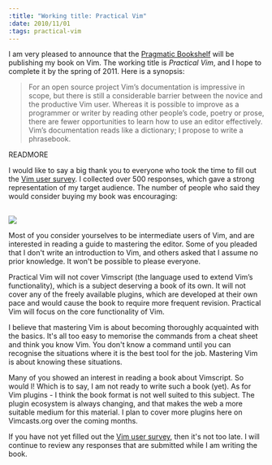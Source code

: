 ```yaml
--- 
:title: "Working title: Practical Vim"
:date: 2010/11/01
:tags: practical-vim
---
```


I am very pleased to announce that the [Pragmatic Bookshelf][prags] will be publishing my book on Vim. The working title is *Practical Vim*, and I hope to complete it by the spring of 2011. Here is a synopsis:

> For an open source project Vim’s documentation is impressive in scope, but there is still a considerable barrier between the novice and the productive Vim user. Whereas it is possible to improve as a programmer or writer by reading other people’s code, poetry or prose, there are fewer opportunities to learn how to use an editor effectively. Vim’s documentation reads like a dictionary; I propose to write a phrasebook.

[prags]: http://pragprog.com/


READMORE

I would like to say a big thank you to everyone who took the time to fill out the [Vim user survey][survey]. I collected over 500 responses, which gave a strong representation of my target audience. The number of people who said they would consider buying my book was encouraging:

<img src="http://chart.apis.google.com/chart?chd=s:9U&chl=Yes|No&chtt=If+Drew+Neil+wrote+a+book+about+Vim,+would+you+consider+buying+it?&cht=p&chs=480x360&chxr=0,75,25" style="margin-top:16px;"/>

Most of you consider yourselves to be intermediate users of Vim, and are interested in reading a guide to mastering the editor. Some of you pleaded that I don't write an introduction to Vim, and others asked that I assume no prior knowledge. It won't be possible to please everyone. 

Practical Vim will not cover Vimscript (the language used to extend Vim’s functionality), which is a subject deserving a book of its own. It will not cover any of the freely available plugins, which are developed at their own pace and would cause the book to require more frequent revision. Practical Vim will focus on the core functionality of Vim.

I believe that mastering Vim is about becoming thoroughly acquainted with the basics. It's all too easy to memorise the commands from a cheat sheet and think you know Vim. You don't know a command until you can recognise the situations where it is the best tool for the job. Mastering Vim is about knowing these situations. 

Many of you showed an interest in reading a book about Vimscript. So would I! Which is to say, I am not ready to write such a book (yet). As for Vim plugins - I think the book format is not well suited to this subject. The plugin ecosystem is always changing, and that makes the web a more suitable medium for this material. I plan to cover more plugins here on Vimcasts.org over the coming months.

If you have not yet filled out the [Vim user survey][survey], then it's not too late. I will continue to review any responses that are submitted while I am writing the book.

[survey]: https://spreadsheets0.google.com/a/vimcasts.org/viewform?formkey=dHYyTUhqVVo4WDhuVTR2M1cwbEJNSVE6MQ
